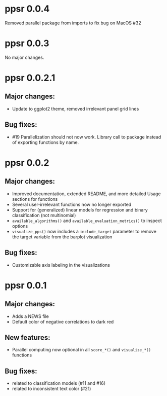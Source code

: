 # ppsr 0.0.4

Removed parallel package from imports to fix bug on MacOS #32


# ppsr 0.0.3

No major changes.


# ppsr 0.0.2.1

## Major changes:
* Update to ggplot2 theme, removed irrelevant panel grid lines

## Bug fixes:
* #19 Parallelization should not now work. Library call to package instead of exporting functions by name.


# ppsr 0.0.2

## Major changes:

* Improved documentation, extended README, and more detailed Usage sections for functions
* Several user-irrelevant functions now no longer exported
* Support for (generalized) linear models for regression and binary classification (not multinomial)
* `available_algorithms()` and `available_evaluation_metrics()` to inspect options
* `visualize_pps()` now includes a `include_target` parameter to remove the target variable from the barplot visualization

## Bug fixes:

* Customizable axis labeling in the visualizations


# ppsr 0.0.1

## Major changes: 

* Adds a NEWS file
* Default color of negative correlations to dark red

## New features: 

* Parallel computing now optional in all `score_*()` and `visualize_*()` functions

## Bug fixes:

* related to classification models (#11 and #16)
* related to inconsistent text color (#21)



